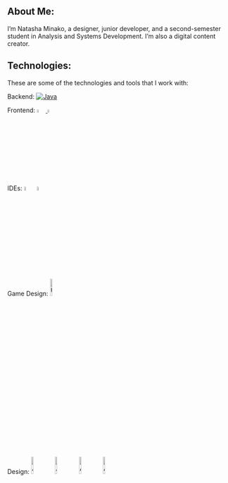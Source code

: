 <h2 class="heading-element" dir="auto">About Me:</h2>
<p dir="auto">I’m Natasha Minako, a designer, junior developer, and a second-semester student in Analysis and Systems Development. I’m also a digital content creator.

<h2 class="heading-element" dir="auto">Technologies:</h2>
<p dir="auto">These are some of the technologies and tools that I work with:</p>
Backend: <a target="_blank" rel="noopener noreferrer nofollow" href="https://camo.githubusercontent.com/510f99256727d96d37a8fb3cce94ef4bb7ab140aa29887922cc03c43db2968c4/68747470733a2f2f696d672e736869656c64732e696f2f62616467652f2d4a6176612d3030373339363f7374796c653d666c61742d737175617265266c6f676f3d6a617661"><img src="https://camo.githubusercontent.com/510f99256727d96d37a8fb3cce94ef4bb7ab140aa29887922cc03c43db2968c4/68747470733a2f2f696d672e736869656c64732e696f2f62616467652f2d4a6176612d3030373339363f7374796c653d666c61742d737175617265266c6f676f3d6a617661" alt="Java" data-canonical-src="https://img.shields.io/badge/-Java-007396?style=flat-square&amp;logo=java" style="max-width: 100%;"></a>

Frontend: <a target="_blank" rel="noopener noreferrer nofollow" href="https://camo.githubusercontent.com/c0f60c84bd23525a0f1e5972ff5052f878eb4104e88b347b7f0004d0e6ad8898/68747470733a2f2f696d672e736869656c64732e696f2f62616467652f2d48544d4c352d4533344632363f7374796c653d666c61742d737175617265266c6f676f3d68746d6c35266c6f676f436f6c6f723d7768697465">
  <img src="https://camo.githubusercontent.com/c0f60c84bd23525a0f1e5972ff5052f878eb4104e88b347b7f0004d0e6ad8898/68747470733a2f2f696d672e736869656c64732e696f2f62616467652f2d48544d4c352d4533344632363f7374796c653d666c61742d737175617265266c6f676f3d68746d6c35266c6f676f436f6c6f723d7768697465" alt="HTML5" style="width: 4%;"> <a target="_blank" rel="noopener noreferrer nofollow" href="https://camo.githubusercontent.com/d2de8f341090cb9d72d132ef5f73c2a2c9be3081193bd9c7f3fee5b4973ece27/68747470733a2f2f696d672e736869656c64732e696f2f62616467652f2d435353332d3135373242363f7374796c653d666c61742d737175617265266c6f676f3d63737333">
  <img src="https://camo.githubusercontent.com/d2de8f341090cb9d72d132ef5f73c2a2c9be3081193bd9c7f3fee5b4973ece27/68747470733a2f2f696d672e736869656c64732e696f2f62616467652f2d435353332d3135373242363f7374796c653d666c61742d737175617265266c6f676f3d63737333" alt="CSS3" style="width: 4%;">
</a>

IDEs: <a target="_blank" rel="noopener noreferrer nofollow" href="https://camo.githubusercontent.com/1221ce79459bbc665490419328cc14785c27940a9e32536f33b9ba64e288b1ce/68747470733a2f2f696d672e736869656c64732e696f2f62616467652f2d45636c697073652d3243323235353f7374796c653d666c61742d737175617265266c6f676f3d65636c69707365266c6f676f436f6c6f723d7768697465"><img src="https://camo.githubusercontent.com/1221ce79459bbc665490419328cc14785c27940a9e32536f33b9ba64e288b1ce/68747470733a2f2f696d672e736869656c64732e696f2f62616467652f2d45636c697073652d3243323235353f7374796c653d666c61742d737175617265266c6f676f3d65636c69707365266c6f676f436f6c6f723d7768697465" alt="Eclipse" width="5%"></a>
<a target="_blank" rel="noopener noreferrer nofollow" href="https://camo.githubusercontent.com/7facab472335cd66ee63c9a2accc5b6632bfd27ebeda51b566c5b7dc1df51655/68747470733a2f2f696d672e736869656c64732e696f2f62616467652f2d5653436f64652d3030374143433f7374796c653d666c61742d737175617265266c6f676f3d76697375616c2d73747564696f2d636f6465266c6f676f436f6c6f723d7768697465"><img src="https://camo.githubusercontent.com/7facab472335cd66ee63c9a2accc5b6632bfd27ebeda51b566c5b7dc1df51655/68747470733a2f2f696d672e736869656c64732e696f2f62616467652f2d5653436f64652d3030374143433f7374796c653d666c61742d737175617265266c6f676f3d76697375616c2d73747564696f2d636f6465266c6f676f436f6c6f723d7768697465" alt="VSCode" width="5%"></a>


Game Design: <a target="_blank" rel="noopener noreferrer nofollow" href="https://camo.githubusercontent.com/b9f7e48f0f6b65cd06620bd8d541c1cce4acc5ae5cb7eff461443858a4458b2d/68747470733a2f2f696d672e736869656c64732e696f2f62616467652f556e7265616c20456e67696e652d3045313132383f6c6f676f3d756e7265616c656e67696e65266c6f676f436f6c6f723d7768697465267374796c653d666f722d7468652d6261646765"><img src="https://camo.githubusercontent.com/b9f7e48f0f6b65cd06620bd8d541c1cce4acc5ae5cb7eff461443858a4458b2d/68747470733a2f2f696d672e736869656c64732e696f2f62616467652f556e7265616c20456e67696e652d3045313132383f6c6f676f3d756e7265616c656e67696e65266c6f676f436f6c6f723d7768697465267374796c653d666f722d7468652d6261646765" alt="Unreal Engine" style="width: 10%;"></a>


Design: <a target="_blank" rel="noopener noreferrer nofollow" href="https://img.shields.io/badge/Adobe%20Lightroom-31A8FF.svg?style=for-the-badge&logo=Adobe%20Lightroom&logoColor=white">
  <img src="https://img.shields.io/badge/Adobe%20Lightroom-31A8FF.svg?style=for-the-badge&logo=Adobe%20Lightroom&logoColor=white" alt="Adobe Lightroom" style="width: 10%;"></a>
<a target="_blank" rel="noopener noreferrer nofollow" href="https://img.shields.io/badge/adobe%20photoshop-%2331A8FF.svg?style=for-the-badge&logo=adobe%20photoshop&logoColor=white">
  <img src="https://img.shields.io/badge/adobe%20photoshop-%2331A8FF.svg?style=for-the-badge&logo=adobe%20photoshop&logoColor=white" alt="Adobe Photoshop" style="width: 10%;"></a>
<a target="_blank" rel="noopener noreferrer nofollow" href="https://img.shields.io/badge/Adobe%20Premiere%20Pro-9999FF.svg?style=for-the-badge&logo=Adobe%20Premiere%20Pro&logoColor=white">
  <img src="https://img.shields.io/badge/Adobe%20Premiere%20Pro-9999FF.svg?style=for-the-badge&logo=Adobe%20Premiere%20Pro&logoColor=white" alt="Adobe Premiere Pro" style="width: 10%;"></a>
<a target="_blank" rel="noopener noreferrer nofollow" href="https://img.shields.io/badge/Adobe%20After%20Effects-9999FF.svg?style=for-the-badge&logo=Adobe%20After%20Effects&logoColor=white">
  <img src="https://img.shields.io/badge/Adobe%20After%20Effects-9999FF.svg?style=for-the-badge&logo=Adobe%20After%20Effects&logoColor=white" alt="Adobe After Effects" style="width: 10%;"></a>


